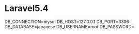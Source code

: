 # Laravel5.4
DB_CONNECTION=mysql
DB_HOST=127.0.0.1
DB_PORT=3306
DB_DATABASE=japanese
DB_USERNAME=root
DB_PASSWORD=
